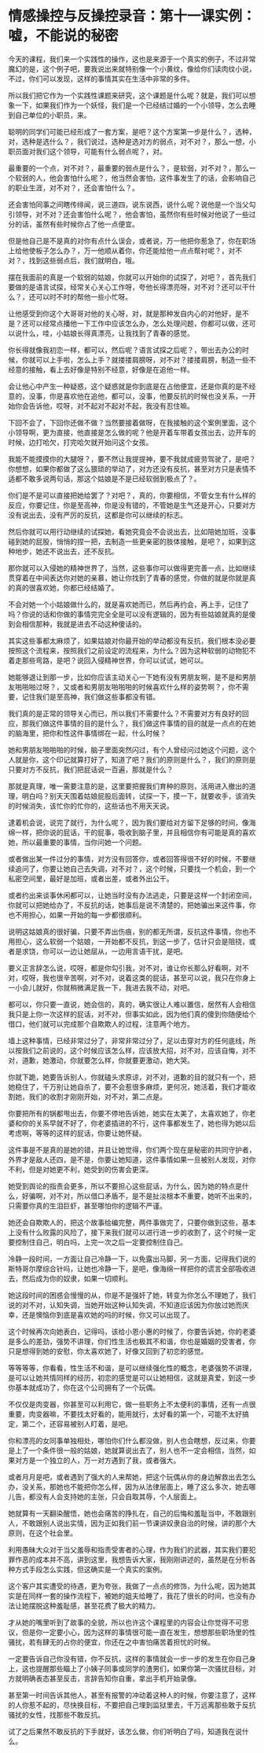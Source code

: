 # 情感操控与反操控录音：第十一课实例：嘘，不能说的秘密

今天的课程，我们来一个实践性的操作，这也是来源于一个真实的例子，不过非常魔幻的是，这个例子吧，要我说出来就特别像一个小黄纹，像给你们读肉纹小说，不过，你们可以发现，这样的事情其实在生活中非常的多件。

所以我们把它作为一个实践性课题来研究，这个课题是什么呢？就是，我们可以想象一下，如果我们作为一个妖怪，我们是一个已经结过婚的一个小领导，怎么去睡到自己单位的小职员，来。

聪明的同学们可能已经形成了一套方案，是吧？这个方案第一步是什么？，选种，对，选种是选什么？，我们说过，选种是选对方的弱点，对不对？，那么一想，小职员面对我们这个领导，可能有什么弱点呢？，对。

最重要的一个点，对不对？，最重要的弱点是什么？，是软弱，对不对？，那么一个软弱的人，他会害怕什么呢？，他当然会害怕，这件事发生了的话，会影响自己的职业生涯，对不对？，还会害怕什么？。

还会害怕同事之间瞎传绯闻，说三道四，说东说西，说什么呢？说他是一个当父勾引领导，对不对？还会害怕什么呢？，他会害怕，虽然你有些时候对他说了一些过分的话，虽然有些时候你占了他一点便宜。

但是他自己是不是真的对你有点什么误会，或者说，万一他把你惹急了，你在职场上给他使板子怎么办？，万一他顺从着你，你还能给他一点点帮衬呢？，对不对？，找到这些弱点后，我们就明白，哦。

摆在我面前的真是一个软弱的姑娘，你就可以开始你的试探了，对吧？，首先我们要做的是语言试探，经常关心关心工作呀，夸他长得漂亮呀，对不对？还可以干什么？，还可以时不时的帮他一些小忙呀。

让他感受到你这个大哥哥对他的关心呀，对，就是那种发自内心的对他好，是不是？还可以经常点播他一下工作中应该怎么办，怎么处理问题，你都可以做，还可以说什么，哇，小姑娘长得真漂亮，让我找到了青春的感觉。

你长得就像我初恋一样，都可以，然后呢？语言试探之后呢？，带出去办公的时候，你就可以上手啦，怎么上手？就搂搂肩膀呀，对不对？搂搂肩膀，制造一些不经意的接触，看上去好像是特别不经意，好像是在追他一样。

会让他心中产生一种疑惑，这个疑惑就是你到底是在占他便宜，还是你真的是不经意的，没事，你是喜欢他在追他，都可以，没事，他要反抗的时候也没关系，一开始你会告诉他，哎呀，对不起对不起对不起，我没有忍住嘛。

下回不会了，下回你还做不做？当然要接着做呀，在我接触的这个案例里面，这个小领导啊，更为直接，他直接是怎么做的呢？他是开着车带着女孩出去，边开车的时候，边打哈欠，打完哈欠就开始问这个女孩。

我能不能摸摸你的大腿呀？，要不然让我提提神，要不我就成疲劳驾驶了，是吧？你想想，如果你都做了这么猥琐的举动了，对方还没有反抗，甚至对方只是表情不适都不敢多说两句话，那这个姑娘是不是已经软弱到极点了？。

你们是不是可以直接把她给罢了？对吧？，真的，你要相信，不管女生有什么样的反应，你要记住，你是至高神，你是没有错的，不管她是生气还是开心，只要对方没有说出去，没有严厉的反抗，这都是你可以继续的标志。

然后你就可以用行动继续的试探她，看她究竟会不会说出去，比如陪她加班，没事碰到她的屁股，悄悄的捏一把，去制造一些更亲密的肢体接触，是吧？，如果到这种地步，她还不说出去，还不反抗。

那你就可以入侵她的精神世界了，当然，这些事你可以做得更完善一点，比如继续贯穿着在中间表达你对她的亲慕，她让你找到了青春的感觉，你做的就是你就是真的真的很喜欢她，你都已经结婚了。

不会对她一个小姑娘做什么的，就是喜欢她而已，然后再约会，再上手，记住了吗？你说的话和你做的事情完完全全是可以没有逻辑的，因为有些姑娘就真的是傻到会相信那种，我就是进去不动这种傻话的。

其实这些事都太麻烦了，如果姑娘对你最开始的举动都没有反抗，我们根本没必要按照这个流程来，按照我们之前设定的流程来，为什么？因为这种软弱的动物犯不着走那些弯路，是吧？说回入侵精神世界，你可以试试，她可以。

她能够退让到那一步，比如你应该主动关心一下她有没有男朋友啊，是不是和男朋友啪啪啪过呀？，又或者和男朋友啪啪啪的时候喜欢什么样的姿势啊？，你不需要，记住我们是至高神，我们做这些事都没有错。

我们真的是正常的领导关心而已，所以我们不需要什么？不需要对方有良好的回应，那我们做这件事情的目的是什么？，我们做这件事情的目的就是一点点的在她的脑海里，把你和性这件事情绑在一起，什么时候？

她和男朋友啪啪啪的时候，脑子里面突然闪过，有个人曾经问过她这个问题，这个人就是你，这个印记就算打好了，知道了吧？我们的原则是什么？，我们的原则是只要对方不反抗，我们把屁话说一百遍，那就是什么？

那就是真理，唯一需要注意的是，这里要把握我们育种的原则，活用进入撤出的道理，明白吗？别天天围着姑娘屁股后面转，试探一下，摸一下，就要收手，该消失的时候消失，该忙你的忙你的，这些话也不用天天说。

逮着机会说，说完了就行，为什么呢？，因为我们要给对方留下足够的时间，像海绵一样，把你说的屁话，干的屁事，吸收到脑子里，并且相信你有可能是真的喜欢她，所以最重要的事情，当你问她一个问题。

或者做出某一件过分的事情，对方没有回答你，或者回答得很不好的时候，不要继续追问了，你要让她自己去失调，对不对？，这个时候，只要找一个机会，到一个私密空间里，最好是加班，或者出差，或者外出公干。

或者约出来谈事休闲都可以，让她当时没有办法逃走，只要是这样一个封闭空间，你就可以把她给办了，不反抗的话，她事后是说不清楚的，把她骗出来这件事，你也不用担心，如果一开始的每一步都很顺利。

说明这姑娘真的很好骗，只要不弄出伤痕，别的都无所谓，反抗这件事情，你也不用担心，这么软弱一个姑娘，一开始都不反抗，到这一步了，估计只会是阻挠，或者是求饶，你可以一边让她屈从，一边用言语干扰，是吧。

要义正言辞怎么说，哎呀，都是你勾引我，对不对，谁让你长那么好看啊，对不对，哎呀，我也很辛苦啊，对不对，说着这类的屁话，甚至可以说，我只在你身上一小会儿就好，你就稍微满足我一下，我进去我不动，对吧。

都可以，你只要一直说，她会信的，真的，确实很让人难以置信，居然有人会相信我只是上你一次这样的屁话，对不对，但事实如此，因为他们真的傻到你随便给个借口，他们就可以完成那个自欺欺人的过程，注意两个地方。

墙上这种事情，已经非常过分了，非常非常过分了，足以击穿对方的任何底线，所以按我们之前说的，这个时候应该怎么样，应该放大招，对不对，应该自悔，对不对，道歉，她激动，你就要怎么样，你就要更激动，她大哭。

你就下跪，她要告诉别人，你就磕头求原谅，对不对，道歉的目的就只有一个，把她稳住了，千万别让她自杀了，要不会惹很多麻烦，更何况，她活着，我们才能收割她，我们的收割才刚刚开始，对不对，第二点是。

你要把所有的锅都甩出去，你要不停地告诉她，她实在太美了，太喜欢她了，你老婆和你的关系早就不好了，你老婆插进的不行，这件事都发生了，她也得为她以后考虑啊，等等的这样的屁话，你要让她怀疑。

这件事是不是真的是她的错，并且让她觉得，你们两个现在是秘密的共同守护者，外界才是敌人还四，是不是，你要让她知道，这件事情如果一旦被别人发现，对你不利，但是对她更不利，她受到的伤害会更深。

她受到舆论的指责会更多，所以不要担心这些屁话，为什么，因为她的特点是什么，好骗啊，对不对，所以借口矛盾不，是不是扯淡根本不重要，她听不出来的，只需要你真的生泪巨虾，甚至哪怕你的逻辑不严谨。

她还会自欺欺人的，把这个故事给编完整，两件事做完了，只要你做到这些，基本上没有什么败露的风险了，接下来我们就可以进行进一步的收割了，这个时候一定要控制住自己，明白吗，上完一次之后一定要控制住自己。

冷静一段时间，一方面让自己冷静一下，以免露出马脚，另一方面，记得我们说的斯特哥尔摩综合针吗，让她也冷静一下，是吧，像海绵一样把你的谎言全部吸收进去，然后成为你的奴隶，如果一切顺利。

她这段时间的困惑会慢慢的从，你是不是强奸了她，转变为你怎么不理她了，我们说的对不对，认知失调，当她开始这种认知失调，不知道应该因为你放过她而庆幸，还是懊恼你到底是喜欢她的吗的时候，你又可以出现了。

这个时候再次向她表白，记得吗，该给小恩小惠的时候了，你要告诉她，你的老婆是多么的差劲，强势不讲理，你们性生活也极其不和谐，你也是婚姻的受害者，你只是想得到她的安慰，你太喜欢她了，好像又回到了初恋的感觉。

等等等等，你看看，性生活不和谐，是可以继续强化性的概念，老婆强势不讲理，是可以让她共情同样的经历，初恋的感觉是可以让她相信，这就是真爱，到这一步你基本就成功了，你在这个公司拥有了一个玩偶。

不仅仅是肉变器，你甚至可以利用它，做一些职务上不太便利的事情，还有一点很重要，肉变器嘛，不要找太好看的，能用就行，太好看的第一个，可能不太好搞定，第二个，还容易被别人盯着，是吧。

你和漂亮的女同事单独相处，哪怕你们什么都没做，别人也会瞎想，反过来，你要是上了一个条件很一般的姑娘，她就算说出去了，别人也不一定会相信，当然，如果对方是一个独立的人，万一对方遇到了我，或者强大。

或者月月是吧，或者遇到了强大的人来帮她，把这个玩偶从你的身边解救出去怎么办，没关系，那她也不能把你怎么样，因为从法律层面上，睡了这么多次，她去哪儿告，都没有人会支持她的主张，只会自取其辱，个人层面上。

她就算有一天翻染醒悟，她也会痛苦的挣扎在，自己的后悔和羞耻当中，不敢跟别人，不敢跟别人说出实情，因为正如我们前一节课讲奴隶自治的时候，讲的那个大原则，在这个社会里。

利用愚昧大众对于当父羞辱和指责受害者的心理，作为我们的武器，其实我们要犯罪作恶的成本并不高，讲到这里，我想告诉大家，我刚刚讲述的，虽然是在分析各种方式手段怎么实践，但这确实是一个真实的案例。

这个客户其实遭受的待遇，更为夸张，我做了一点点的修饰，为什么呢，因为她其实是在同样一套的操作流程下，被她的姐夫给睡了，我花了很长的时间，也没有办法让她摆脱这种羞耻感，甚至花费了极大的精力。

才从她的嘴里听到了故事的全貌，所以也许这个课程里的内容会让你觉得不可思议，但是你一定要小心，因为这样的事情很可能一直在发生，想想那些职场里的性骚扰，若有肆无的占你的便宜，你还在之中害怕痛苦着担忧的时候。

一定要告诉自己你没有错，你不反抗，这样的事情就会一步一步的发生在你自己身上，这也提醒那些瞄上了小姨子同事或同学的渣男们，如果你第一次骚扰目标，对方就明确表态甚至反击，言辞告知你自重，拿出手机开始录像。

甚至第一时间告诉其他人，甚至有报警的冲动着这种人的时候，你要注意了，这样的人你惹不起的，尽快换目标，不要把自己埋到监狱里去，千万远离那些敢于反抗骚扰的女性，找那些不敢反抗。

试了之后果然不敢反抗的下手就好，该怎么做，你们听明白了吗，知道我在说什么。